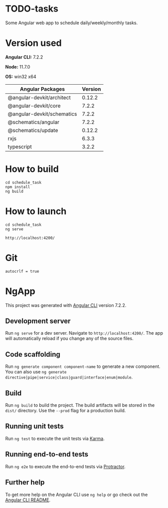 # TODO-tasks
Some Angular web app to schedule daily/weekly/monthly tasks.

# Version used
**Angular CLI:** 7.2.2

**Node:** 11.7.0

**OS:** win32 x64

| Angular Packages             | Version
| -----------------------------| -------------------------
| @angular-devkit/architect    | 0.12.2
| @angular-devkit/core         | 7.2.2
| @angular-devkit/schematics   | 7.2.2
| @schematics/angular          | 7.2.2
| @schematics/update           | 0.12.2
| rxjs                         | 6.3.3
| typescript                   | 3.2.2

# How to build

```
cd schedule_task
npm install
ng build
```

# How to launch

```
cd schedule_task
ng serve
```
```
http://localhost:4200/
```

# Git

```
autocrlf = true
```



# NgApp

This project was generated with [Angular CLI](https://github.com/angular/angular-cli) version 7.2.2.

## Development server

Run `ng serve` for a dev server. Navigate to `http://localhost:4200/`. The app will automatically reload if you change any of the source files.

## Code scaffolding

Run `ng generate component component-name` to generate a new component. You can also use `ng generate directive|pipe|service|class|guard|interface|enum|module`.

## Build

Run `ng build` to build the project. The build artifacts will be stored in the `dist/` directory. Use the `--prod` flag for a production build.

## Running unit tests

Run `ng test` to execute the unit tests via [Karma](https://karma-runner.github.io).

## Running end-to-end tests

Run `ng e2e` to execute the end-to-end tests via [Protractor](http://www.protractortest.org/).

## Further help

To get more help on the Angular CLI use `ng help` or go check out the [Angular CLI README](https://github.com/angular/angular-cli/blob/master/README.md).
